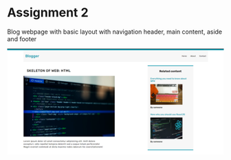 
# Assignment 2 

Blog webpage with basic layout with navigation header, main content, aside and footer

![Blogging webpage](./assignment2.PNG)
